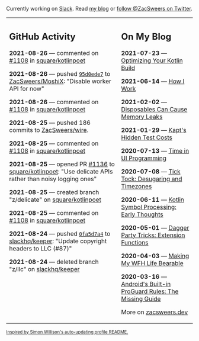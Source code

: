 Currently working on [Slack](https://slack.com/). Read [my blog](https://zacsweers.dev/) or [follow @ZacSweers on Twitter](https://twitter.com/ZacSweers).

<table><tr><td valign="top" width="60%">

## GitHub Activity
<!-- githubActivity starts -->
**2021-08-26** — commented on [#1108](https://github.com/square/kotlinpoet/issues/1108#issuecomment-906512204) in [square/kotlinpoet](https://api.github.com/repos/square/kotlinpoet)

**2021-08-26** — pushed [`95d0ede7`](https://github.com/ZacSweers/MoshiX/commit/95d0ede719ac36292ec5dcc1a4ee1e7cadd49715) to [ZacSweers/MoshiX](https://api.github.com/repos/ZacSweers/MoshiX): "Disable worker API for now"

**2021-08-26** — commented on [#1108](https://github.com/square/kotlinpoet/issues/1108#issuecomment-906495198) in [square/kotlinpoet](https://api.github.com/repos/square/kotlinpoet)

**2021-08-25** — pushed 186 commits to [ZacSweers/wire](https://api.github.com/repos/ZacSweers/wire).

**2021-08-25** — commented on [#1108](https://github.com/square/kotlinpoet/issues/1108#issuecomment-905981484) in [square/kotlinpoet](https://api.github.com/repos/square/kotlinpoet)

**2021-08-25** — opened PR [#1136](https://api.github.com/repos/square/kotlinpoet/pulls/1136) to [square/kotlinpoet](https://api.github.com/repos/square/kotlinpoet): "Use delicate APIs rather than noisy logging ones"

**2021-08-25** — created branch "z/delicate" on [square/kotlinpoet](https://api.github.com/repos/square/kotlinpoet)

**2021-08-25** — commented on [#1108](https://github.com/square/kotlinpoet/issues/1108#issuecomment-905678860) in [square/kotlinpoet](https://api.github.com/repos/square/kotlinpoet)

**2021-08-24** — pushed [`0fa5d7a4`](https://github.com/slackhq/keeper/commit/0fa5d7a45db950dad363a6d8a4329250adc2d9c4) to [slackhq/keeper](https://api.github.com/repos/slackhq/keeper): "Update copyright headers to LLC (#87)"

**2021-08-24** — deleted branch "z/llc" on [slackhq/keeper](https://api.github.com/repos/slackhq/keeper)
<!-- githubActivity ends -->
</td><td valign="top" width="40%">

## On My Blog
<!-- blog starts -->
**2021-07-23** — [Optimizing Your Kotlin Build](https://www.zacsweers.dev/optimizing-your-kotlin-build/)

**2021-06-14** — [How I Work](https://www.zacsweers.dev/how-i-work/)

**2021-02-02** — [Disposables Can Cause Memory Leaks](https://www.zacsweers.dev/disposables-can-cause-memory-leaks/)

**2021-01-29** — [Kapt's Hidden Test Costs](https://www.zacsweers.dev/kapts-hidden-test-costs/)

**2020-07-13** — [Time in UI Programming](https://www.zacsweers.dev/time-in-ui/)

**2020-07-08** — [Tick Tock: Desugaring and Timezones](https://www.zacsweers.dev/ticktock-desugaring-timezones/)

**2020-06-11** — [Kotlin Symbol Processing: Early Thoughts](https://www.zacsweers.dev/kotlin-symbol-processor-early-thoughts/)

**2020-05-01** — [Dagger Party Tricks: Extension Functions](https://www.zacsweers.dev/dagger-party-tricks-extension-functions/)

**2020-04-03** — [Making My WFH Life Bearable](https://www.zacsweers.dev/making-wfh-life-bearable/)

**2020-03-16** — [Android's Built-in ProGuard Rules: The Missing Guide](https://www.zacsweers.dev/android-proguard-rules/)
<!-- blog ends -->
More on [zacsweers.dev](https://zacsweers.dev/)
</td></tr></table>

<sub><a href="https://simonwillison.net/2020/Jul/10/self-updating-profile-readme/">Inspired by Simon Willison's auto-updating profile README.</a></sub>